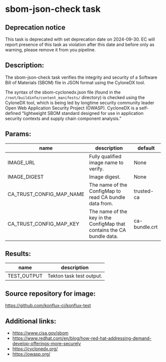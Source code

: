 # sbom-json-check task

## Deprecation notice

This task is deprecated with set deprecation date on 2024-09-30. EC will report presence of this task as violation after this date and before only as warning, please remove it from you pipeline.

## Description:

The sbom-json-check task verifies the integrity and security of a Software Bill of Materials (SBOM) file in JSON format using the CyloneDX tool.

The syntax of the sbom-cyclonedx.json file (found in the `/root/buildinfo/content_manifests/` directory) is checked using the CyloneDX tool, which is being led by longtime security community leader Open Web Application Security Project (OWASP). CycloneDX is a self-defined “lightweight SBOM standard designed for use in application security contexts and supply chain component analysis.”

## Params:

| name                     | description                                                            | default       |
|--------------------------|------------------------------------------------------------------------|---------------|
| IMAGE_URL                | Fully qualified image name to verify.                                  | None          |
| IMAGE_DIGEST             | Image digest.                                                          | None          |
| CA_TRUST_CONFIG_MAP_NAME | The name of the ConfigMap to read CA bundle data from.                 | trusted-ca    |
| CA_TRUST_CONFIG_MAP_KEY  | The name of the key in the ConfigMap that contains the CA bundle data. | ca-bundle.crt |

## Results:

| name                  | description              |
|-----------------------|--------------------------|
| TEST_OUTPUT     | Tekton task test output. |

## Source repository for image:

https://github.com/konflux-ci/konflux-test

## Additional links:

* https://www.cisa.gov/sbom
* https://www.redhat.com/en/blog/how-red-hat-addressing-demand-develop-offerings-more-securely
* https://cyclonedx.org/
* https://owasp.org/
